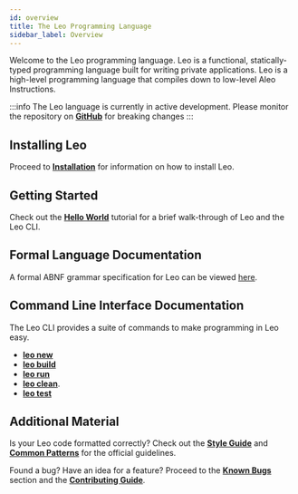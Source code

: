 ```yaml
---
id: overview
title: The Leo Programming Language
sidebar_label: Overview
---
```


Welcome to the Leo programming language. Leo is a functional, statically-typed programming language built
for writing private applications. Leo is a high-level programming language that compiles down to low-level Aleo Instructions.

:::info
The Leo language is currently in active development. Please monitor the repository on [**GitHub**](https://github.com/AleoHQ/leo) for breaking changes
:::

## Installing Leo

Proceed to [**Installation**](01_installation.md) for information on how to install Leo.

## Getting Started

Check out the [**Hello World**](02_hello_world.md) tutorial for a brief walk-through of Leo and the Leo CLI.

## Formal Language Documentation

A formal ABNF grammar specification for Leo can be viewed [here](https://github.com/AleoHQ/leo/tree/testnet3/docs/grammar).

[//]: # ()
[//]: # (To learn the core concepts and syntax of Leo, start with the [**Layout of a Leo Program**]&#40;../language/01_layout.md&#41;.)

[//]: # (Leo comes with an advanced testing framework for writing unit and integration tests. Read [**Writing Tests**]&#40;../language/12_tests.md&#41; to learn more.)

[//]: # (## Programming Model)

[//]: # ()
[//]: # (Leo programs are designed to work with Aleo [**record**]&#40;../../aleo/concepts/02_records.md&#41; and [**transaction**]&#40;../../aleo/concepts/03_transactions.md&#41; data. )

[//]: # (Understanding how to access and compute on this data is essential to writing private applications. )

[//]: # (Read the [**Model**]&#40;../programming_model/00_model.md&#41; to learn more.)

## Command Line Interface Documentation

The Leo CLI provides a suite of commands to make programming in Leo easy.

- [**leo new**](../cli/01_new.md)
- [**leo build**](../cli/02_build.md)
- [**leo run**](../cli/03_run.md)
- [**leo clean**](../cli/04_clean.md).
- [**leo test**](../cli/05_test.md)

## Additional Material

Is your Leo code formatted correctly? Check out the [**Style Guide**](../additional_material/00_style.md) and [**Common Patterns**](../additional_material/01_common.md) for the official guidelines.

Found a bug? Have an idea for a feature? Proceed to the [**Known Bugs**](../additional_material/02_bugs.md) section and the [**Contributing Guide**](../additional_material/03_contributing.md).